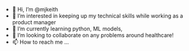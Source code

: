 - 👋 Hi, I’m @mjkeith
- 👀 I’m interested in keeping up my technical skills while working as a product manager
- 🌱 I’m currently learning python, ML models,
- 💞️ I’m looking to collaborate on any problems around healthcare!
- 📫 How to reach me ... 

<!---
mjkeith/mjkeith is a ✨ special ✨ repository because its `README.md` (this file) appears on your GitHub profile.
You can click the Preview link to take a look at your changes.
--->
